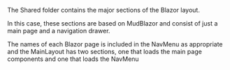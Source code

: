 The Shared folder contains the major sections of the Blazor layout.

In this case, these sections are based on MudBlazor and consist of just a main page and a navigation drawer.

The names of each Blazor page is included in the NavMenu as appropriate and the MainLayout has two sections,
one that loads the main page components and one that loads the NavMenu
